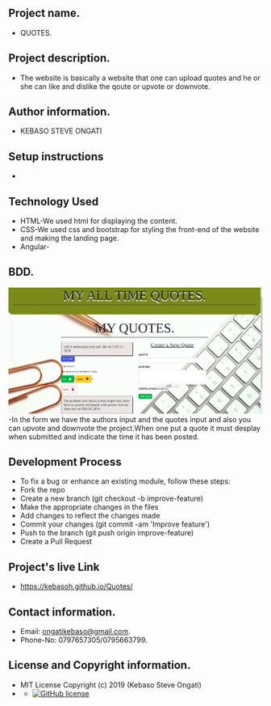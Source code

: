 ## Project name.
- QUOTES.
## Project description.
- The website is basically a website that one can upload quotes and he or she can like and dislike the qoute or upvote or downvote.
## Author information.
 - KEBASO STEVE ONGATI
## Setup instructions 
 -
## Technology Used
 - HTML-We used html for displaying the content.
 - CSS-We used css and bootstrap for styling the front-end of the website and making the landing page.
 - Angular-

## BDD.
 <img src="src/assets/quotes.png">
 -In the form we have the authors input and the quotes input and also you can upvote and downvote the project.When one put a quote it must desplay when submitted and indicate the time it has been posted.
 
## Development Process
 - To fix a bug or enhance an existing module, follow these steps:
 - Fork the repo
 - Create a new branch (git checkout -b improve-feature)
 - Make the appropriate changes in the files
 - Add changes to reflect the changes made
 - Commit your changes (git commit -am 'Improve feature')
 - Push to the branch (git push origin improve-feature)
 - Create a Pull Request
## Project's live Link

 - https://kebasoh.github.io/Quotes/

## Contact information.
 - Email: ongatikebaso@gmail.com.
 - Phone-No: 0797657305/0795663799.
## License and Copyright information.
 - MIT License Copyright (c) 2019 (Kebaso Steve Ongati)
 - - [![GitHub license](https://img.shields.io/github/license/Naereen/StrapDown.js.svg)](https://github.com/Naereen/StrapDown.js/blob/master/LICENSE)